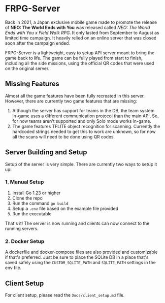 # FRPG-Server

Back in 2021, a Japan exclusive mobile game made to promote the release of **NEO: The World Ends with You** was released called *NEO: The World Ends with You x Field Walk RPG*. It only lasted from September to August as limited time campaign. It heavily relied on an online server that was closed soon after the campaign ended.

FRPG-Server is a lightweight, easy to setup API server meant to bring the game back to life. The game can be fully played from start to finish, including all the side missions, using the official QR codes that were used on the original server.

## Missing Features

Almost all the game features have been fully recreated in this server. However, there are currently two game features that are missing:

1. Although the server has support for teams in the DB, the team system in-game uses a different communication protocol than the main API. So, for now teams aren't supported and only Solo mode works in-game.
2. The game features TFLITE object recognition for scanning. Currently the hardcoded strings needed to get this to work are unknown, so for now all the scans will need to be done using QR codes.

## Server Building and Setup

Setup of the server is very simple. There are currently two ways to setup it up:

### 1. Manual Setup

1. Install Go 1.23 or higher
2. Clone the repo
3. Run the command `go build`
4. Setup a `.env` file based on the example file provided
5. Run the executable

That's it! The server is now running and clients can now connect to the running servers.

### 2. Docker Setup

A dockerfile and docker-compose files are also provided and customizable if that's preferred. Just be sure to place the SQLite DB in a place that's saved safely using the `CUSTOM_SQLITE_PATH` and `SQLITE_PATH` settings in the env file.

## Client Setup

For client setup, please read the `Docs/client_setup.md` file.
